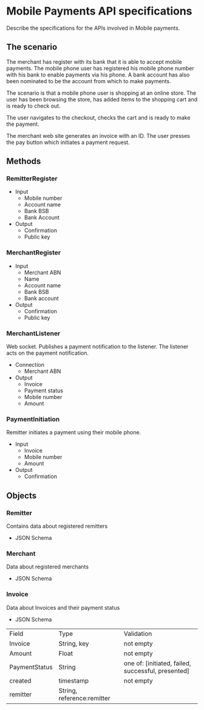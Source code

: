 Mobile Payments API specifications
==================================
Describe the specifications for the APIs involved in Mobile payments.

The scenario
------------

The merchant has register with its bank that it is able to accept mobile payments. The mobile phone user has registered his mobile phone number with his bank to enable payments via his phone. A bank account has also been nominated to be the account from which to make payments.

The scenario is that a mobile phone user is shopping at an online store. The user has been browsing the store, has added items to the shopping cart and is ready to check out.

The user navigates to the checkout, checks the cart and is ready to make the payment.

The merchant web site generates an invoice with an ID. The user presses the pay button which initiates a payment request.

Methods
-------
### RemitterRegister
* Input
  * Mobile number
  * Account name
  * Bank BSB
  * Bank Account
* Output
  * Confirmation
  * Public key

### MerchantRegister
* Input
  * Merchant ABN
  * Name
  * Account name
  * Bank BSB
  * Bank account
* Output
  * Confirmation
  * Public key

### MerchantListener
Web socket. Publishes a payment notification to the listener. The listener acts on the payment notification.
* Connection
  * Merchant ABN
* Output
  * Invoice
  * Payment status
  * Mobile number
  * Amount

### PaymentInitiation
Remitter initiates a payment using their mobile phone.
* Input
  * Invoice
  * Mobile number
  * Amount
* Output
  * Confirmation

Objects
-------
### Remitter
Contains data about registered remitters
* JSON Schema

### Merchant
Data about registered merchants
* JSON Schema

### Invoice
Data about Invoices and their payment status
* JSON Schema

<table>
  <tr>
    <td>Field</td><td>Type</td><td>Validation</td>
  </tr>
  <tr>
    <td>Invoice</td><td>String, key</td><td>not empty</td>
  </tr>
  <tr>
    <td>Amount</td><td>Float</td><td>not empty</td>
  </tr>
  <tr>
    <td>PaymentStatus</td><td>String</td><td>one of: [initiated, failed, successful, presented]</td>
  </tr>
  <tr>
    <td>created</td><td>timestamp</td><td>not empty</td>
  </tr>
  <tr>
    <td>remitter</td><td>String, reference:remitter</td><td></td>
</table>


